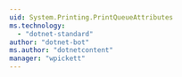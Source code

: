 ```yaml
---
uid: System.Printing.PrintQueueAttributes
ms.technology: 
  - "dotnet-standard"
author: "dotnet-bot"
ms.author: "dotnetcontent"
manager: "wpickett"
---
```

